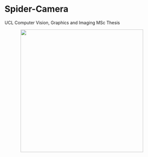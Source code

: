# Spider-Camera
UCL Computer Vision, Graphics and Imaging MSc Thesis  

<p align="center"><img width="400" src ="https://raw.githubusercontent.com/germain-hug/SpiderCamera/master/imgs/overview.png" /></p>  
